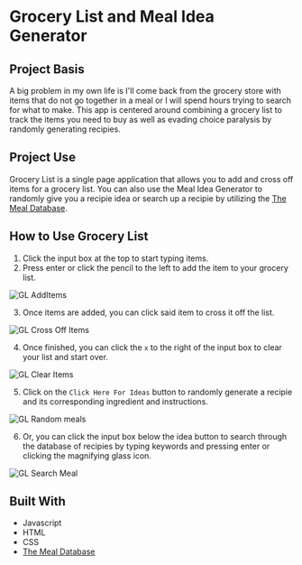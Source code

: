 # Grocery List and Meal Idea Generator

## Project Basis
A big problem in my own life is I'll come back from the grocery store with items that do not go together in a meal or I will spend hours trying to search for what to make. This app is centered around combining a grocery list to track the items you need to buy as well as evading choice paralysis by randomly generating recipies. 

## Project Use
Grocery List is a single page application that allows you to add and cross off items for a grocery list. You can also use the Meal Idea Generator to randomly give you a recipie idea or search up a recipie by utilizing the [The Meal Database](https://www.themealdb.com/).


## How to Use Grocery List
1. Click the input box at the top to start typing items.
2. Press enter or click the pencil to the left to add the item to your grocery list.

![GL AddItems](https://user-images.githubusercontent.com/99867479/166334474-81e57842-558d-4c64-aa3a-7aa45f736a56.gif)

3. Once items are added, you can click said item to cross it off the list.

![GL Cross Off Items](https://user-images.githubusercontent.com/99867479/166334497-dbdf5449-75a6-4a3d-ad3b-e562e098b39a.gif)

4. Once finished, you can click the `x` to the right of the input box to clear your list and start over.

![GL Clear Items](https://user-images.githubusercontent.com/99867479/166334521-375e28c6-19cb-4418-9ac9-56a5560e11ef.gif)

5. Click on the `Click Here For Ideas` button to randomly generate a recipie and its corresponding ingredient and instructions.

![GL Random meals](https://user-images.githubusercontent.com/99867479/166390905-80e4e750-1401-4fd4-9e0b-035e231add6f.gif)

6. Or, you can click the input box below the idea button to search through the database of recipies by typing keywords and pressing enter or clicking the magnifying glass icon.

![GL Search Meal](https://user-images.githubusercontent.com/99867479/166339384-3bf06f0b-997d-497e-82f2-d7b8166fadf8.gif)

## Built With
- Javascript
- HTML
- CSS
- [The Meal Database](https://www.themealdb.com/)
